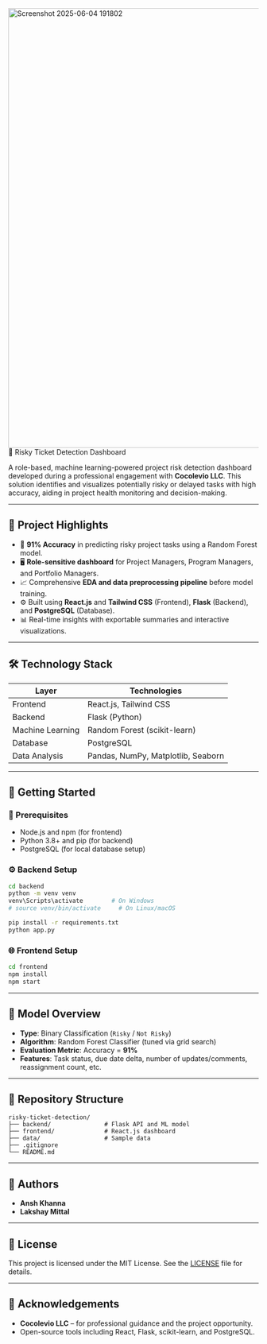 <img width="1533" height="885" alt="Screenshot 2025-06-04 191802" src="https://github.com/user-attachments/assets/bcb38e76-8f55-4fa6-8331-b31029c856f3" />
 🧠 Risky Ticket Detection Dashboard

A role-based, machine learning-powered project risk detection dashboard developed during a professional engagement with **Cocolevio LLC**. This solution identifies and visualizes potentially risky or delayed tasks with high accuracy, aiding in project health monitoring and decision-making.

---

## 📌 Project Highlights

- 🎯 **91% Accuracy** in predicting risky project tasks using a Random Forest model.
- 🖥️ **Role-sensitive dashboard** for Project Managers, Program Managers, and Portfolio Managers.
- 📈 Comprehensive **EDA and data preprocessing pipeline** before model training.
- ⚙️ Built using **React.js** and **Tailwind CSS** (Frontend), **Flask** (Backend), and **PostgreSQL** (Database).
- 📊 Real-time insights with exportable summaries and interactive visualizations.

---

## 🛠️ Technology Stack

| Layer       | Technologies                          |
|-------------|----------------------------------------|
| Frontend    | React.js, Tailwind CSS                 |
| Backend     | Flask (Python)                         |
| Machine Learning | Random Forest (scikit-learn)     |
| Database    | PostgreSQL                             |
| Data Analysis | Pandas, NumPy, Matplotlib, Seaborn  |

---

## 🚀 Getting Started

### 🔧 Prerequisites

- Node.js and npm (for frontend)
- Python 3.8+ and pip (for backend)
- PostgreSQL (for local database setup)

### ⚙️ Backend Setup

```bash
cd backend
python -m venv venv
venv\Scripts\activate        # On Windows
# source venv/bin/activate     # On Linux/macOS

pip install -r requirements.txt
python app.py
```

### 🌐 Frontend Setup

```bash
cd frontend
npm install
npm start
```

---

## 🧠 Model Overview

- **Type**: Binary Classification (`Risky` / `Not Risky`)
- **Algorithm**: Random Forest Classifier (tuned via grid search)
- **Evaluation Metric**: Accuracy = **91%**
- **Features**: Task status, due date delta, number of updates/comments, reassignment count, etc.

---

## 📂 Repository Structure

```
risky-ticket-detection/
├── backend/               # Flask API and ML model
├── frontend/              # React.js dashboard
├── data/                  # Sample data
├── .gitignore
└── README.md
```

---

## 👥 Authors

- **Ansh Khanna**
- **Lakshay Mittal**

---

## 📄 License

This project is licensed under the MIT License. See the [LICENSE](LICENSE) file for details.

---

## 🔗 Acknowledgements

- **Cocolevio LLC** – for professional guidance and the project opportunity.
- Open-source tools including React, Flask, scikit-learn, and PostgreSQL.

